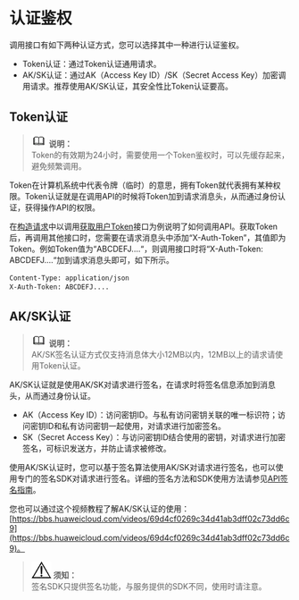 # 认证鉴权<a name="ZH-CN_TOPIC_0124306062"></a>

调用接口有如下两种认证方式，您可以选择其中一种进行认证鉴权。

-   Token认证：通过Token认证通用请求。
-   AK/SK认证：通过AK（Access Key ID）/SK（Secret Access Key）加密调用请求。推荐使用AK/SK认证，其安全性比Token认证要高。

## Token认证<a name="zh-cn_topic_0121671869_section2417768214391"></a>

>![](public_sys-resources/icon-note.gif) **说明：**   
>Token的有效期为24小时，需要使用一个Token鉴权时，可以先缓存起来，避免频繁调用。  

Token在计算机系统中代表令牌（临时）的意思，拥有Token就代表拥有某种权限。Token认证就是在调用API的时候将Token加到请求消息头，从而通过身份认证，获得操作API的权限。

在[构造请求](构造请求.md#ZH-CN_TOPIC_0170928123)中以调用[获取用户Token](https://support.huaweicloud.com/api-iam/zh-cn_topic_0057845583.html)接口为例说明了如何调用API。获取Token后，再调用其他接口时，您需要在请求消息头中添加“X-Auth-Token”，其值即为Token。例如Token值为“ABCDEFJ....“，则调用接口时将“X-Auth-Token: ABCDEFJ....“加到请求消息头即可，如下所示。

```
Content-Type: application/json
X-Auth-Token: ABCDEFJ....
```

## AK/SK认证<a name="zh-cn_topic_0121671869_section5887143815518"></a>

>![](public_sys-resources/icon-note.gif) **说明：**   
>AK/SK签名认证方式仅支持消息体大小12MB以内，12MB以上的请求请使用Token认证。  

AK/SK认证就是使用AK/SK对请求进行签名，在请求时将签名信息添加到消息头，从而通过身份认证。

-   AK（Access Key ID）：访问密钥ID。与私有访问密钥关联的唯一标识符；访问密钥ID和私有访问密钥一起使用，对请求进行加密签名。
-   SK（Secret Access Key）：与访问密钥ID结合使用的密钥，对请求进行加密签名，可标识发送方，并防止请求被修改。

使用AK/SK认证时，您可以基于签名算法使用AK/SK对请求进行签名，也可以使用专门的签名SDK对请求进行签名。详细的签名方法和SDK使用方法请参见[API签名指南](https://support.huaweicloud.com/devg-apisign/api-sign-provide.html)。

您也可以通过这个视频教程了解AK/SK认证的使用：[https://bbs.huaweicloud.com/videos/69d4cf0269c34d41ab3dff02c73dd6c9](https://bbs.huaweicloud.com/videos/69d4cf0269c34d41ab3dff02c73dd6c9)。

>![](public_sys-resources/icon-notice.gif) **须知：**   
>签名SDK只提供签名功能，与服务提供的SDK不同，使用时请注意。  

